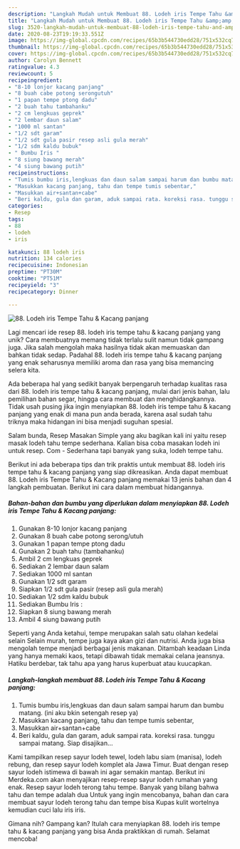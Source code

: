 ```yaml
---
description: "Langkah Mudah untuk Membuat 88. Lodeh iris Tempe Tahu &amp;amp; Kacang panjang, Bikin Ngiler"
title: "Langkah Mudah untuk Membuat 88. Lodeh iris Tempe Tahu &amp;amp; Kacang panjang, Bikin Ngiler"
slug: 3520-langkah-mudah-untuk-membuat-88-lodeh-iris-tempe-tahu-and-amp-kacang-panjang-bikin-ngiler
date: 2020-08-23T19:19:33.551Z
image: https://img-global.cpcdn.com/recipes/65b3b544730edd28/751x532cq70/88-lodeh-iris-tempe-tahu-kacang-panjang-foto-resep-utama.jpg
thumbnail: https://img-global.cpcdn.com/recipes/65b3b544730edd28/751x532cq70/88-lodeh-iris-tempe-tahu-kacang-panjang-foto-resep-utama.jpg
cover: https://img-global.cpcdn.com/recipes/65b3b544730edd28/751x532cq70/88-lodeh-iris-tempe-tahu-kacang-panjang-foto-resep-utama.jpg
author: Carolyn Bennett
ratingvalue: 4.3
reviewcount: 5
recipeingredient:
- "8-10 lonjor kacang panjang"
- "8 buah cabe potong serongutuh"
- "1 papan tempe ptong dadu"
- "2 buah tahu tambahanku"
- "2 cm lengkuas geprek"
- "2 lembar daun salam"
- "1000 ml santan"
- "1/2 sdt garam"
- "1/2 sdt gula pasir resep asli gula merah"
- "1/2 sdm kaldu bubuk"
- " Bumbu Iris "
- "8 siung bawang merah"
- "4 siung bawang putih"
recipeinstructions:
- "Tumis bumbu iris,lengkuas dan daun salam sampai harum dan bumbu matang. (ini aku bkin setengah resep ya)"
- "Masukkan kacang panjang, tahu dan tempe tumis sebentar,"
- "Masukkan air+santan+cabe"
- "Beri kaldu, gula dan garam, aduk sampai rata. koreksi rasa. tunggu sampai matang. Siap disajikan..."
categories:
- Resep
tags:
- 88
- lodeh
- iris

katakunci: 88 lodeh iris 
nutrition: 134 calories
recipecuisine: Indonesian
preptime: "PT30M"
cooktime: "PT51M"
recipeyield: "3"
recipecategory: Dinner

---
```



![88. Lodeh iris Tempe Tahu &amp; Kacang panjang](https://img-global.cpcdn.com/recipes/65b3b544730edd28/751x532cq70/88-lodeh-iris-tempe-tahu-kacang-panjang-foto-resep-utama.jpg)

Lagi mencari ide resep 88. lodeh iris tempe tahu &amp; kacang panjang yang unik? Cara membuatnya memang tidak terlalu sulit namun tidak gampang juga. Jika salah mengolah maka hasilnya tidak akan memuaskan dan bahkan tidak sedap. Padahal 88. lodeh iris tempe tahu &amp; kacang panjang yang enak seharusnya memiliki aroma dan rasa yang bisa memancing selera kita.

Ada beberapa hal yang sedikit banyak berpengaruh terhadap kualitas rasa dari 88. lodeh iris tempe tahu &amp; kacang panjang, mulai dari jenis bahan, lalu pemilihan bahan segar, hingga cara membuat dan menghidangkannya. Tidak usah pusing jika ingin menyiapkan 88. lodeh iris tempe tahu &amp; kacang panjang yang enak di mana pun anda berada, karena asal sudah tahu triknya maka hidangan ini bisa menjadi suguhan spesial.

Salam bunda, Resep Masakan Simple yang aku bagikan kali ini yaitu resep masak lodeh tahu tempe sederhana. Kalian bisa coba masakan lodeh ini untuk resep. Com - Sederhana tapi banyak yang suka, lodeh tempe tahu.


Berikut ini ada beberapa tips dan trik praktis untuk membuat 88. lodeh iris tempe tahu &amp; kacang panjang yang siap dikreasikan. Anda dapat membuat 88. Lodeh iris Tempe Tahu &amp; Kacang panjang memakai 13 jenis bahan dan 4 langkah pembuatan. Berikut ini cara dalam membuat hidangannya.

<!--inarticleads1-->

##### Bahan-bahan dan bumbu yang diperlukan dalam menyiapkan 88. Lodeh iris Tempe Tahu &amp; Kacang panjang:

1. Gunakan 8-10 lonjor kacang panjang
1. Gunakan 8 buah cabe potong serong/utuh
1. Gunakan 1 papan tempe ptong dadu
1. Gunakan 2 buah tahu (tambahanku)
1. Ambil 2 cm lengkuas geprek
1. Sediakan 2 lembar daun salam
1. Sediakan 1000 ml santan
1. Gunakan 1/2 sdt garam
1. Siapkan 1/2 sdt gula pasir (resep asli gula merah)
1. Sediakan 1/2 sdm kaldu bubuk
1. Sediakan  Bumbu Iris :
1. Siapkan 8 siung bawang merah
1. Ambil 4 siung bawang putih


Seperti yang Anda ketahui, tempe merupakan salah satu olahan kedelai selain Selain murah, tempe juga kaya akan gizi dan nutrisi. Anda juga bisa mengolah tempe menjadi berbagai jenis makanan. Ditambah keadaan Linda yang hanya memaki kaos, tetapi dibawah tidak memakai celana jeansnya. Hatiku berdebar, tak tahu apa yang harus kuperbuat atau kuucapkan. 

<!--inarticleads2-->

##### Langkah-langkah membuat 88. Lodeh iris Tempe Tahu &amp; Kacang panjang:

1. Tumis bumbu iris,lengkuas dan daun salam sampai harum dan bumbu matang. (ini aku bkin setengah resep ya)
1. Masukkan kacang panjang, tahu dan tempe tumis sebentar,
1. Masukkan air+santan+cabe
1. Beri kaldu, gula dan garam, aduk sampai rata. koreksi rasa. tunggu sampai matang. Siap disajikan...


Kami tampilkan resep sayur lodeh tewel, lodeh labu siam (manisa), lodeh rebung, dan resep sayur lodeh komplet ala Jawa Timur. Buat dengan resep sayur lodeh istimewa di bawah ini agar semakin mantap. Berikut ini Merdeka.com akan menyajikan resep-resep sayur lodeh rumahan yang enak. Resep sayur lodeh terong tahu tempe. Banyak yang bilang bahwa tahu dan tempe adalah dua Untuk yang ingin mencobanya, bahan dan cara membuat sayur lodeh terong tahu dan tempe bisa Kupas kulit wortelnya kemudian cuci lalu iris iris. 

Gimana nih? Gampang kan? Itulah cara menyiapkan 88. lodeh iris tempe tahu &amp; kacang panjang yang bisa Anda praktikkan di rumah. Selamat mencoba!

